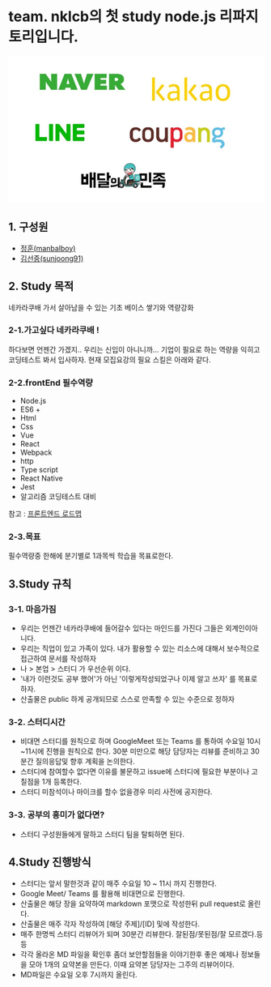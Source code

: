 # team. nklcb의 첫 study node.js 리파지토리입니다.

![네카라쿠배](./assets/images/logo.jpg)

## 1. 구성원
 - [정훈(manbalboy)](https://github.com/manbalboy)
 - [김선중(sunjoong91)](https://github.com/sunjoong91)

## 2. Study 목적 
네카라쿠배 가서 살아남을 수 있는 기초 베이스 쌓기와 역량강화
### 2-1.가고싶다 네카라쿠배 !
하다보면 언젠간 가겠지.. 우리는 신입이 아니니까... 기업이 필요로 하는 역량을 익히고 코딩테스트 봐서 입사하자. 현재 모집요강의 필요 스킬은 아래와 같다. 

### 2-2.frontEnd 필수역량
- Node.js
- ES6 +
- Html
- Css
- Vue
- React
- Webpack
- http
- Type script
- React Native
- Jest
- 알고리즘 코딩테스트 대비

참고 : [프론트엔드 로드맵](./assets/images/frontend.png)

### 2-3.목표 
필수역량중 한해에 분기별로 1과목씩 학습을 목표로한다. 

## 3.Study 규칙
### 3-1. 마음가짐
- 우리는 언젠간 네카라쿠배에 들어갈수 있다는 마인드를 가진다 그들은 외계인이아니다.
- 우리는 직업이 있고 가족이 있다. 내가 활용할 수 있는 리소스에 대해서 보수적으로 접근하여 문서를 작성하자
- 나 > 본업 > 스터디 가 우선순위 이다. 
- '내가 이런것도 공부 했어'가 아닌 '이렇게작성되었구나 이제 알고 쓰자' 를 목표로 하자.
- 산출물은 public 하게 공개되므로 스스로 만족할 수 있는 수준으로 정하자 

### 3-2. 스터디시간
- 비대면 스터디를 원칙으로 하며 GoogleMeet 또는 Teams 를 통하여 수요일 10시~11시에 진행을 원칙으로 한다. 30분 미만으로 해당 담당자는 리뷰를 준비하고 30분간 질의응답및 향후 계획을 논의한다.
- 스터디에 참여할수 없다면 이유를 불문하고 issue에 스터디에 필요한 부분이나 고칠점을 1개 등록한다. 
- 스터디 미참석이나 마이크를 할수 없을경우 미리 사전에 공지한다.

### 3-3. 공부의 흥미가 없다면?
- 스터디 구성원들에게 말하고 스터디 팀을 탈퇴하면 된다. 


## 4.Study 진행방식
- 스터디는 앞서 말한것과 같이 매주 수요일 10 ~ 11시 까지 진행한다.
- Google Meet/ Teams 를 활용해 비대면으로 진행한다.
- 산출물은 해당 장을 요약하여 markdown 포맷으로 작성한뒤 pull request로 올린다.
- 산출물은 매주 각자 작성하여 [해당 주제]/[ID] 및에 작성한다.
- 매주 한명씩 스터디 리뷰어가 되며 30분간 리뷰한다. 잘된점/못된점/잘 모르겠다.등등
- 각각 올라온 MD 파일을 확인후 좀더 보안할점들을 이야기한후 좋은 예제나 정보들을 모아 1개의 요약본을 만든다. 이때 요약본 담당자는 그주의 리뷰어이다.
- MD파일은 수요일 오후 7시까지 올린다. 

